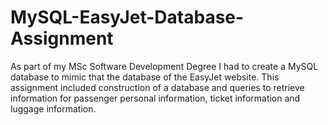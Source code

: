 # MySQL-EasyJet-Database-Assignment
As part of my MSc Software Development Degree I had to create a MySQL database to mimic that the database of the EasyJet website. This assignment included construction of a database and queries to retrieve information for passenger personal information, ticket information and luggage information.
